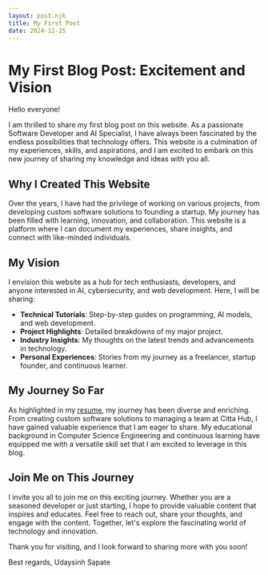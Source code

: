 ```yaml
---
layout: post.njk
title: My First Post
date: 2024-12-25
---
```

# My First Blog Post: Excitement and Vision

Hello everyone!

I am thrilled to share my first blog post on this website. As a passionate Software Developer and AI Specialist, I have always been fascinated by the endless possibilities that technology offers. This website is a culmination of my experiences, skills, and aspirations, and I am excited to embark on this new journey of sharing my knowledge and ideas with you all.

## Why I Created This Website

Over the years, I have had the privilege of working on various projects, from developing custom software solutions to founding a startup. My journey has been filled with learning, innovation, and collaboration. This website is a platform where I can document my experiences, share insights, and connect with like-minded individuals.

## My Vision

I envision this website as a hub for tech enthusiasts, developers, and anyone interested in AI, cybersecurity, and web development. Here, I will be sharing:

- **Technical Tutorials**: Step-by-step guides on programming, AI models, and web development.
- **Project Highlights**: Detailed breakdowns of my major project.
- **Industry Insights**: My thoughts on the latest trends and advancements in technology.
- **Personal Experiences**: Stories from my journey as a freelancer, startup founder, and continuous learner.

## My Journey So Far

As highlighted in my [resume](https://udaysinh.me), my journey has been diverse and enriching. From creating custom software solutions to managing a team at Citta Hub, I have gained valuable experience that I am eager to share. My educational background in Computer Science Engineering and continuous learning have equipped me with a versatile skill set that I am excited to leverage in this blog.

## Join Me on This Journey

I invite you all to join me on this exciting journey. Whether you are a seasoned developer or just starting, I hope to provide valuable content that inspires and educates. Feel free to reach out, share your thoughts, and engage with the content. Together, let's explore the fascinating world of technology and innovation.

Thank you for visiting, and I look forward to sharing more with you soon!

Best regards,
Udaysinh Sapate
